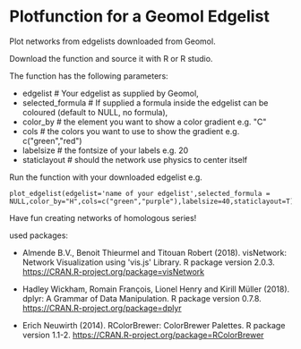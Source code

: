 # Plotfunction for a Geomol Edgelist
Plot networks from edgelists downloaded from Geomol.

Download the function and source it with R or R studio.

The function has the following parameters:

* edgelist # Your edgelist as supplied by Geomol, 
* selected_formula # If supplied a formula inside the edgelist can be coloured (default to NULL, no formula), 
* color_by # the element you want to show a color gradient e.g. "C" 
* cols # the colors you want to use to show the gradient e.g. c("green","red")
* labelsize # the fontsize of your labels e.g. 20
* staticlayout # should the network use physics to center itself
 
Run the function with your downloaded edgelist e.g. 
```
plot_edgelist(edgelist='name of your edgelist',selected_formula = NULL,color_by="H",cols=c("green","purple"),labelsize=40,staticlayout=T)
```

Have fun creating networks of homologous series!













used packages:

* Almende B.V., Benoit Thieurmel and Titouan Robert (2018). visNetwork: Network Visualization using 'vis.js'
  Library. R package version 2.0.3. https://CRAN.R-project.org/package=visNetwork
  
* Hadley Wickham, Romain François, Lionel Henry and Kirill Müller (2018). dplyr: A Grammar of Data
  Manipulation. R package version 0.7.8. https://CRAN.R-project.org/package=dplyr
  
* Erich Neuwirth (2014). RColorBrewer: ColorBrewer Palettes. R package version 1.1-2.
  https://CRAN.R-project.org/package=RColorBrewer
